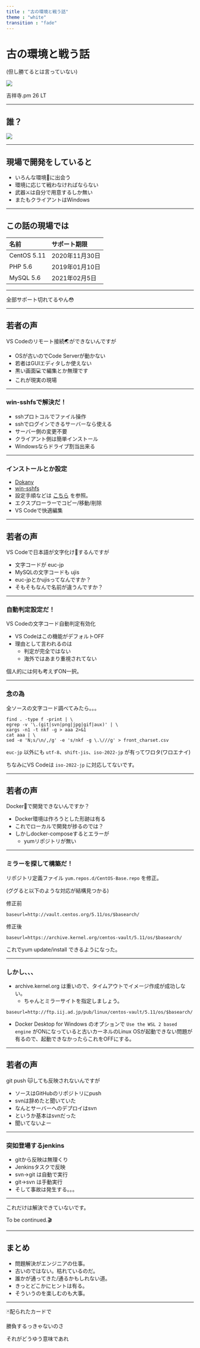 ```yaml
---
title : "古の環境と戦う話"
theme : "white"
transition : "fade"
---
```


# 古の環境と戦う話
(但し勝てるとは言っていない)

![](img/kichijyojipm.png)

吉祥寺.pm 26 LT

---

## 誰？

![](img/prof.png)

---

## 現場で開発をしていると

* いろんな環境🤖に出会う
* 環境に応じて戦わなければならない
* 武器⚔️は自分で用意するしか無い
* またもクライアントはWindows

---

## この話の現場では

|名前|サポート期限|
|:-------|:------------|
|CentOS 5.11|2020年11月30日|
|PHP 5.6 |2019年01月10日|
|MySQL 5.6|2021年02月5日|

---

全部サポート切れてるやん😳

---

## 若者の声

VS Codeのリモート接続🌏ができないんですが

* OSが古いのでCode Serverが動かない
* 若者はGUIエディタしか使えない
* 黒い画面💻で編集とか無理です
* これが現実の現場

---

### win-sshfsで解決だ！

* sshプロトコルでファイル操作
* sshでログインできるサーバーなら使える
* サーバー側の変更不要
* クライアント側は簡単インストール
* Windowsならドライブ割当出来る

---

### インストールとか設定

* [Dokany](https://github.com/dokan-dev/dokany)
* [win-sshfs](https://github.com/feo-cz/win-sshfs)
* 設定手順などは [こちら]() を参照。
* エクスプローラーでコピー/移動/削除
* VS Codeで快適編集

---

## 若者の声

VS Codeで日本語が文字化け👻するんですが

* 文字コードが euc-jp
* MySQLの文字コードも ujis
* euc-jpとかujisってなんですか？
* そもそもなんで名前が違うんですか？

---

### 自動判定設定だ！

VS Codeの文字コード自動判定有効化

* VS Codeはこの機能がデフォルトOFF
* 理由として言われるのは
    * 判定が完全ではない
    * 海外ではあまり重視されてない

個人的には何も考えずON一択。

---

### 念の為

全ソースの文字コード調べてみたら。。。

```
find . -type f -print | \
egrep -v '\.(git|svn|png|jpg|gif|aux)' | \
xargs -n1 -t nkf -g > aaa 2>&1
cat aaa | \
sed -e 'N;s/\n/,/g' -e 's/nkf -g \.\///g' > front_charset.csv
```

`euc-jp` 以外にも `utf-8`、`shift-jis`、`iso-2022-jp`
が有ってワロタ(ワロエナイ)

ちなみにVS Codeは `iso-2022-jp` に対応してないです。

---

## 若者の声

Docker🐳で開発できないんですか？

* Docker環境は作ろうとした形跡は有る
* これでローカルで開発が捗るのでは？
* しかしdocker-composeするとエラーが
    * yumリポジトリが無い

---

### ミラーを探して構築だ！

リポジトリ定義ファイル `yum.repos.d/CentOS-Base.repo` を修正。

(ググると以下のような対応が結構見つかる)

修正前

```
baseurl=http://vault.centos.org/5.11/os/$basearch/
```

修正後

```
baseurl=https://archive.kernel.org/centos-vault/5.11/os/$basearch/
```

これでyum update/install できるようになった。

---

### しかし、、、

* archive.kernel.org は重いので、タイムアウトでイメージ作成が成功しない。
    * ちゃんとミラーサイトを指定しましょう。
```
baseurl=http://ftp.iij.ad.jp/pub/linux/centos-vault/5.11/os/$basearch/
```
* Docker Desktop for Windows のオプションで
`Use the WSL 2 based engine` がONになっていると古いカーネルのLinux OSが起動できない問題が有るので、起動できなかったらこれをOFFにする。


---

## 若者の声

git push 🐱しても反映されないんですが

* ソースはGitHubのリポジトリにpush
* svnは辞めたと聞いていた
* なんとサーバーへのデプロイはsvn
* というか基本はsvnだった
* 聞いてないよー

---

### 突如登場するjenkins

* gitから反映は無理くり
* Jenkinsタスクで反映
* svn→git は自動で実行
* git→svn は手動実行
* そして事故は発生する。。。

---

これだけは解決できていないです。

To be continued.🎬

---

## まとめ

* 問題解決がエンジニアの仕事。
* 古いのではない。枯れているのだ。
* 誰かが通ってきた/通るかもしれない道。
* きっとどこかにヒントは有る。
* そういうのを楽しむのも大事。

---

🃏配られたカードで

勝負するっきゃないのさ

それがどうゆう意味であれ
